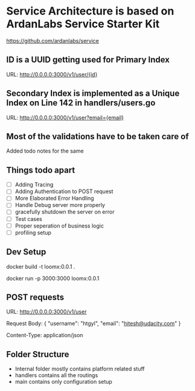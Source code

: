 # Service Architecture is based on ArdanLabs Service Starter Kit
https://github.com/ardanlabs/service

## ID is a UUID getting used for Primary Index
URL: http://0.0.0.0:3000/v1/user/{id}

## Secondary Index is implemented as a Unique Index on Line 142 in handlers/users.go
URL: http://0.0.0.0:3000/v1/user?email={email}

## Most of the validations have to be taken care of
Added todo notes for the same

## Things todo apart
- [ ] Adding Tracing
- [ ] Adding Authentication to POST request
- [ ] More Elaborated Error Handling
- [ ] Handle Debug server more properly
- [ ] gracefully shutdown the server on error
- [ ] Test cases
- [ ] Proper seperation of business logic
- [ ] profiling setup

## Dev Setup
docker build -t loomx:0.0.1 .

docker run -p 3000:3000 loomx:0.0.1

## POST requests
URL: http://0.0.0.0:3000/v1/user

Request Body: {
	"username": "htgyl",
	"email": "hitesh@udacity.com"
}

Content-Type: application/json

## Folder Structure
* Internal folder mostly contains platform related stuff
* handlers contains all the routings
* main contains only configuration setup
